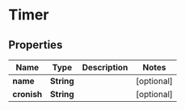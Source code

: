 

# Timer


## Properties

| Name | Type | Description | Notes |
|------------ | ------------- | ------------- | -------------|
|**name** | **String** |  |  [optional] |
|**cronish** | **String** |  |  [optional] |




